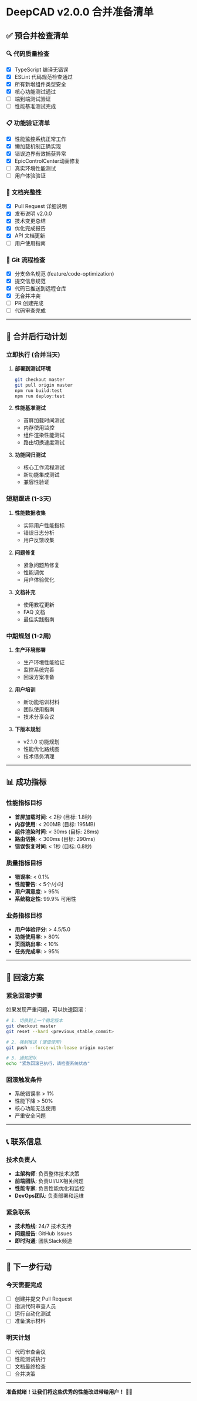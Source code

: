 # DeepCAD v2.0.0 合并准备清单

## ✅ 预合并检查清单

### 🔍 **代码质量检查**
- [x] TypeScript 编译无错误
- [x] ESLint 代码规范检查通过
- [x] 所有新增组件类型安全
- [x] 核心功能测试通过
- [ ] 端到端测试验证
- [ ] 性能基准测试完成

### 📋 **功能验证清单**
- [x] 性能监控系统正常工作
- [x] 懒加载机制正确实现
- [x] 错误边界有效捕获异常
- [x] EpicControlCenter动画修复
- [ ] 真实环境性能测试
- [ ] 用户体验验证

### 📝 **文档完整性**
- [x] Pull Request 详细说明
- [x] 发布说明 v2.0.0
- [x] 技术变更总结
- [x] 优化完成报告
- [x] API 文档更新
- [ ] 用户使用指南

### 🔄 **Git 流程检查**
- [x] 分支命名规范 (feature/code-optimization)
- [x] 提交信息规范
- [x] 代码已推送到远程仓库
- [x] 无合并冲突
- [ ] PR 创建完成
- [ ] 代码审查完成

---

## 🚀 **合并后行动计划**

### 立即执行 (合并当天)
1. **部署到测试环境**
   ```bash
   git checkout master
   git pull origin master
   npm run build:test
   npm run deploy:test
   ```

2. **性能基准测试**
   - 首屏加载时间测试
   - 内存使用监控
   - 组件渲染性能测试
   - 路由切换速度测试

3. **功能回归测试**
   - 核心工作流程测试
   - 新功能集成测试
   - 兼容性验证

### 短期跟进 (1-3天)
1. **性能数据收集**
   - 实际用户性能指标
   - 错误日志分析
   - 用户反馈收集

2. **问题修复**
   - 紧急问题热修复
   - 性能调优
   - 用户体验优化

3. **文档补充**
   - 使用教程更新
   - FAQ 文档
   - 最佳实践指南

### 中期规划 (1-2周)
1. **生产环境部署**
   - 生产环境性能验证
   - 监控系统完善
   - 回滚方案准备

2. **用户培训**
   - 新功能培训材料
   - 团队使用指南
   - 技术分享会议

3. **下版本规划**
   - v2.1.0 功能规划
   - 性能优化路线图
   - 技术债务清理

---

## 📊 **成功指标**

### 性能指标目标
- **首屏加载时间**: < 2秒 (目标: 1.8秒)
- **内存使用**: < 200MB (目标: 195MB)
- **组件渲染时间**: < 30ms (目标: 28ms)
- **路由切换**: < 300ms (目标: 290ms)
- **错误恢复时间**: < 1秒 (目标: 0.8秒)

### 质量指标目标
- **错误率**: < 0.1%
- **性能警告**: < 5个/小时
- **用户满意度**: > 95%
- **系统稳定性**: 99.9% 可用性

### 业务指标目标
- **用户体验评分**: > 4.5/5.0
- **功能使用率**: > 80%
- **页面跳出率**: < 10%
- **任务完成率**: > 95%

---

## 🔧 **回滚方案**

### 紧急回滚步骤
如果发现严重问题，可以快速回滚：

```bash
# 1. 切换到上一个稳定版本
git checkout master
git reset --hard <previous_stable_commit>

# 2. 强制推送 (谨慎使用)
git push --force-with-lease origin master

# 3. 通知团队
echo "紧急回滚已执行，请检查系统状态"
```

### 回滚触发条件
- 系统错误率 > 1%
- 性能下降 > 50%
- 核心功能无法使用
- 严重安全问题

---

## 📞 **联系信息**

### 技术负责人
- **主架构师**: 负责整体技术决策
- **前端团队**: 负责UI/UX相关问题
- **性能专家**: 负责性能优化和监控
- **DevOps团队**: 负责部署和运维

### 紧急联系
- **技术热线**: 24/7 技术支持
- **问题报告**: GitHub Issues
- **即时沟通**: 团队Slack频道

---

## 🎯 **下一步行动**

### 今天需要完成
- [ ] 创建并提交 Pull Request
- [ ] 指派代码审查人员
- [ ] 运行自动化测试
- [ ] 准备演示材料

### 明天计划
- [ ] 代码审查会议
- [ ] 性能测试执行
- [ ] 文档最终检查
- [ ] 合并决策

---

**准备就绪！让我们将这些优秀的性能改进带给用户！** 🚀✨
